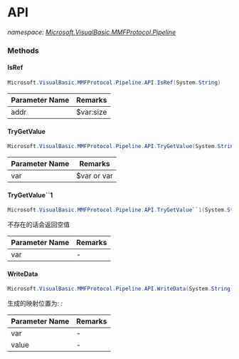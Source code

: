 ﻿# API
_namespace: <a href="#" onClick="load('/docs/Microsoft.VisualBasic.MMFProtocol.Pipeline/index.md')">Microsoft.VisualBasic.MMFProtocol.Pipeline</a>_





### Methods

#### IsRef
```csharp
Microsoft.VisualBasic.MMFProtocol.Pipeline.API.IsRef(System.String)
```


|Parameter Name|Remarks|
|--------------|-------|
|addr|$var:size|


#### TryGetValue
```csharp
Microsoft.VisualBasic.MMFProtocol.Pipeline.API.TryGetValue(System.String)
```


|Parameter Name|Remarks|
|--------------|-------|
|var|$var or var|


#### TryGetValue``1
```csharp
Microsoft.VisualBasic.MMFProtocol.Pipeline.API.TryGetValue``1(System.String)
```
不存在的话会返回空值

|Parameter Name|Remarks|
|--------------|-------|
|var|-|


#### WriteData
```csharp
Microsoft.VisualBasic.MMFProtocol.Pipeline.API.WriteData(System.String,Microsoft.VisualBasic.Net.Protocols.RawStream,System.Int32)
```
生成的映射位置为: <var>:<ChunkSize>

|Parameter Name|Remarks|
|--------------|-------|
|var|-|
|value|-|



